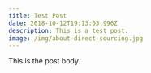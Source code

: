 ```yaml
---
title: Test Post
date: 2018-10-12T19:13:05.996Z
description: This is a test post.
image: /img/about-direct-sourcing.jpg
---
```

This is the post body.
